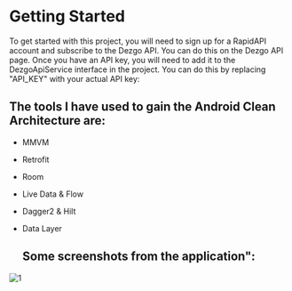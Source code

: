 # Getting Started

To get started with this project, you will need to sign up for a RapidAPI account and subscribe to the Dezgo API. You can do this on the Dezgo API page.
Once you have an API key, you will need to add it to the DezgoApiService interface in the project. You can do this by replacing "API_KEY" with your actual API key:

## The tools I have used to gain the Android Clean Architecture are:

- MMVM
- Retrofit
- Room
- Live Data & Flow
- Dagger2 & Hilt
- Data Layer 

  ## Some screenshots from the application":

![1](https://user-images.githubusercontent.com/85438205/233826045-56315498-e198-41b9-a56b-0750ac763e5f.jpg)
